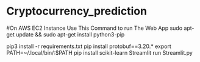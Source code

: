 # Cryptocurrency_prediction
#On AWS EC2 Instance Use This Command to run The Web App
sudo apt-get update && sudo apt-get install python3-pip

pip3 install -r requirements.txt
pip install protobuf==3.20.*
export PATH=~/.local/bin/:$PATH
pip install scikit-learn
Streamlit run Streamlit.py
